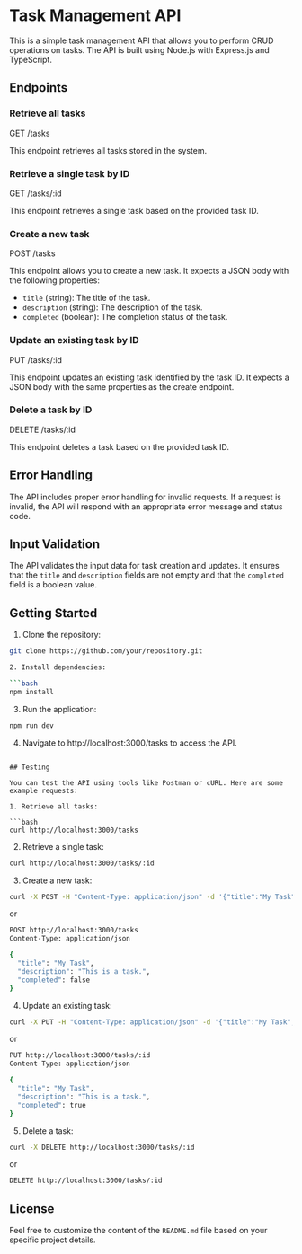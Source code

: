 # Task Management API

This is a simple task management API that allows you to perform CRUD operations on tasks. The API is built using Node.js with Express.js and TypeScript.

## Endpoints

### Retrieve all tasks

GET /tasks


This endpoint retrieves all tasks stored in the system.

### Retrieve a single task by ID

GET /tasks/:id


This endpoint retrieves a single task based on the provided task ID.

### Create a new task

POST /tasks


This endpoint allows you to create a new task. It expects a JSON body with the following properties:

- `title` (string): The title of the task.
- `description` (string): The description of the task.
- `completed` (boolean): The completion status of the task.

### Update an existing task by ID

PUT /tasks/:id

This endpoint updates an existing task identified by the task ID. It expects a JSON body with the same properties as the create endpoint.

### Delete a task by ID

DELETE /tasks/:id

This endpoint deletes a task based on the provided task ID.

## Error Handling

The API includes proper error handling for invalid requests. If a request is invalid, the API will respond with an appropriate error message and status code.

## Input Validation

The API validates the input data for task creation and updates. It ensures that the `title` and `description` fields are not empty and that the `completed` field is a boolean value.

## Getting Started

1. Clone the repository:

```bash
git clone https://github.com/your/repository.git

2. Install dependencies:

```bash
npm install
```

3. Run the application:

```bash
npm run dev
```

4. Navigate to http://localhost:3000/tasks to access the API.
```

## Testing

You can test the API using tools like Postman or cURL. Here are some example requests:

1. Retrieve all tasks:

```bash
curl http://localhost:3000/tasks
```

2. Retrieve a single task:

```bash
curl http://localhost:3000/tasks/:id
```

3. Create a new task:

```bash
curl -X POST -H "Content-Type: application/json" -d '{"title":"My Task","description":"This is a task.","completed":false}' http://localhost:3000/tasks
```
or 

```bash
POST http://localhost:3000/tasks
Content-Type: application/json

{
  "title": "My Task",
  "description": "This is a task.",
  "completed": false
}
```

4. Update an existing task:

```bash
curl -X PUT -H "Content-Type: application/json" -d '{"title":"My Task","description":"This is a task.","completed":true}' http://localhost:3000/tasks/:id
```
 or

```bash
PUT http://localhost:3000/tasks/:id
Content-Type: application/json

{
  "title": "My Task",
  "description": "This is a task.",
  "completed": true
}
```


5. Delete a task:

```bash
curl -X DELETE http://localhost:3000/tasks/:id
```
or 

```bash
DELETE http://localhost:3000/tasks/:id
```

## License
Feel free to customize the content of the `README.md` file based on your specific project details.

